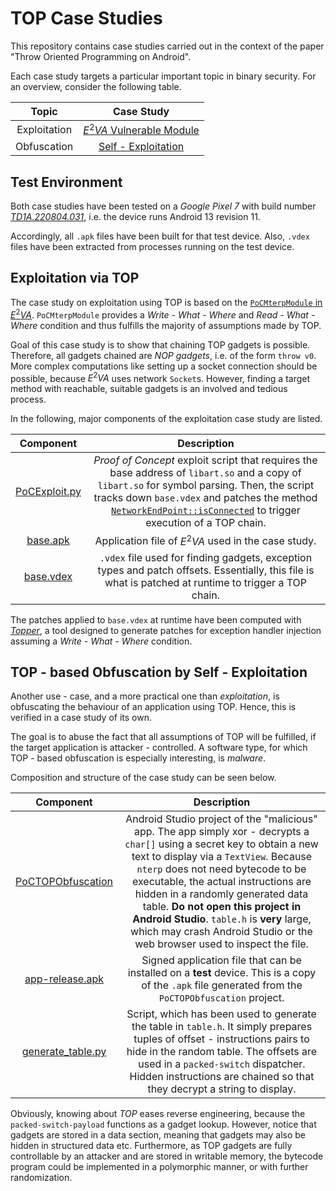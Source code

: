 # TOP Case Studies

This repository contains case studies carried out in the context of the paper "Throw Oriented Programming on Android".

Each case study targets a particular important topic in binary security. For an overview, consider the following table.

| Topic        | Case Study                |
| :---: | :---: |
| Exploitation | [$E^2VA$ Vulnerable Module](https://github.com/fkie-cad/TOP-Android/tree/main/case_study_exploitation)|
| Obfuscation  | [Self - Exploitation](https://github.com/fkie-cad/TOP-Android/tree/main/case_study_obfuscation)|

## Test Environment

Both case studies have been tested on a *Google Pixel 7* with build number [*TD1A.220804.031*](https://source.android.com/docs/setup/about/build-numbers), i.e. the device runs Android 13 revision 11.

Accordingly, all `.apk` files have been built for that test device. Also, `.vdex` files have been extracted from processes running on the test device.

## Exploitation via TOP

The case study on exploitation using TOP is based on the [`PoCMterpModule` in $E^2VA$](https://github.com/fkie-cad/eeva/blob/main/damnvulnerableapp/app/src/main/java/com/damnvulnerableapp/vulnerable/modules/PoCMterpModule.java). `PoCMterpModule` provides a *Write - What - Where* and *Read - What - Where* condition and thus fulfills the majority of assumptions made by TOP.

Goal of this case study is to show that chaining TOP gadgets is possible. Therefore, all gadgets chained are *NOP gadgets*, i.e. of the form `throw v0`. More complex computations like setting up a socket connection should be possible, because $E^2VA$ uses network `Socket`s. However, finding a target method with reachable, suitable gadgets is an involved and tedious process.

In the following, major components of the exploitation case study are listed.

| Component | Description |
| :---: | :---: |
| [PoCExploit.py](https://github.com/fkie-cad/TOP-Android/blob/main/case_study_exploitation/PoCExploit.py) | *Proof of Concept* exploit script that requires the base address of `libart.so` and a copy of `libart.so` for symbol parsing. Then, the script tracks down `base.vdex` and patches the method [`NetworkEndPoint::isConnected`](https://github.com/fkie-cad/eeva/blob/main/damnvulnerableapp/app/src/main/java/com/damnvulnerableapp/networking/communication/client/NetworkEndPoint.java#L159) to trigger execution of a TOP chain. |
| [base.apk](https://github.com/fkie-cad/TOP-Android/blob/main/case_study_exploitation/base.apk) | Application file of $E^2VA$ used in the case study. |
| [base.vdex](https://github.com/fkie-cad/TOP-Android/blob/main/case_study_exploitation/base.vdex) | `.vdex` file used for finding gadgets, exception types and patch offsets. Essentially, this file is what is patched at runtime to trigger a TOP chain. |

The patches applied to `base.vdex` at runtime have been computed with [*Topper*](https://github.com/fkie-cad/Topper), a tool designed to generate patches for exception handler injection assuming a *Write - What - Where* condition.

## TOP - based Obfuscation by Self - Exploitation

Another use - case, and a more practical one than *exploitation*, is obfuscating the behaviour of an application using TOP. Hence, this is verified in a case study of its own.

The goal is to abuse the fact that all assumptions of TOP will be fulfilled, if the target application is attacker - controlled. A software type, for which TOP - based obfuscation is especially interesting, is *malware*.

Composition and structure of the case study can be seen below.

| Component | Description |
| :---: | :---: |
| [PoCTOPObfuscation](https://github.com/fkie-cad/TOP-Android/tree/main/case_study_obfuscation/code/PoCTOPObfuscation) | Android Studio project of the "malicious" app. The app simply xor - decrypts a `char[]` using a secret key to obtain a new text to display via a `TextView`. Because `nterp` does not need bytecode to be executable, the actual instructions are hidden in a randomly generated data table. **Do not open this project in Android Studio**. `table.h` is **very** large, which may crash Android Studio or the web browser used to inspect the file. |
| [app-release.apk](https://github.com/fkie-cad/TOP-Android/blob/main/case_study_obfuscation/app-release.apk) | Signed application file that can be installed on a **test** device. This is a copy of the `.apk` file generated from the `PoCTOPObfuscation` project. |
| [generate_table.py](https://github.com/fkie-cad/TOP-Android/blob/main/case_study_obfuscation/generate_table.py) | Script, which has been used to generate the table in `table.h`. It simply prepares tuples of offset - instructions pairs to hide in the random table. The offsets are used in a `packed-switch` dispatcher. Hidden instructions are chained so that they decrypt a string to display. |

Obviously, knowing about *TOP* eases reverse engineering, because the `packed-switch-payload` functions as a gadget lookup. However, notice that gadgets are stored in a data section, meaning that gadgets may also be hidden in structured data etc. Furthermore, as TOP gadgets are fully controllable by an attacker and are stored in writable memory, the bytecode program could be implemented in a polymorphic manner, or with further randomization.
